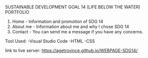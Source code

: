 SUSTAINABLE DEVELOPMENT GOAL 14 (LIFE BELOW THE WATER) PORTFOLIO

1. Home -  Information and promotion of SDG 14
2. About me - Information about me and why I chose SDG 14
3. Contact - You can send me a message if you have any concerns.

Tool Used: 
-Visual Studio Code
-HTML
-CSS

link to live server: https://agetrovince.github.io/WEBPAGE-SDG14/
